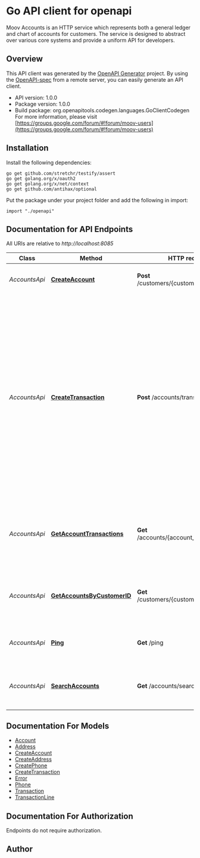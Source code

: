 # Go API client for openapi

Moov Accounts is an HTTP service which represents both a general ledger and chart of accounts for customers. The service is designed to abstract over various core systems and provide a uniform API for developers.

## Overview
This API client was generated by the [OpenAPI Generator](https://openapi-generator.tech) project.  By using the [OpenAPI-spec](https://www.openapis.org/) from a remote server, you can easily generate an API client.

- API version: 1.0.0
- Package version: 1.0.0
- Build package: org.openapitools.codegen.languages.GoClientCodegen
For more information, please visit [https://groups.google.com/forum/#!forum/moov-users](https://groups.google.com/forum/#!forum/moov-users)

## Installation

Install the following dependencies:

```shell
go get github.com/stretchr/testify/assert
go get golang.org/x/oauth2
go get golang.org/x/net/context
go get github.com/antihax/optional
```

Put the package under your project folder and add the following in import:

```golang
import "./openapi"
```

## Documentation for API Endpoints

All URIs are relative to *http://localhost:8085*

Class | Method | HTTP request | Description
------------ | ------------- | ------------- | -------------
*AccountsApi* | [**CreateAccount**](docs/AccountsApi.md#createaccount) | **Post** /customers/{customer_id}/accounts | Create a new account for a Customer
*AccountsApi* | [**CreateTransaction**](docs/AccountsApi.md#createtransaction) | **Post** /accounts/transactions | Post a transaction against multiple accounts. All transaction lines must sum to zero. No money is created or destroyed in a transaction - only moved from account to account. Accounts can be referred to in a Transaction without creating them first.
*AccountsApi* | [**GetAccountTransactions**](docs/AccountsApi.md#getaccounttransactions) | **Get** /accounts/{account_id}/transactions | Get transactions for an account. Ordered descending from their posted date.
*AccountsApi* | [**GetAccountsByCustomerID**](docs/AccountsApi.md#getaccountsbycustomerid) | **Get** /customers/{customer_id}/accounts | Retrieves a list of accounts associated with the customer ID.
*AccountsApi* | [**Ping**](docs/AccountsApi.md#ping) | **Get** /ping | Ping the Accounts service to check if running
*AccountsApi* | [**SearchAccounts**](docs/AccountsApi.md#searchaccounts) | **Get** /accounts/search | Search for account which matches all query parameters


## Documentation For Models

 - [Account](docs/Account.md)
 - [Address](docs/Address.md)
 - [CreateAccount](docs/CreateAccount.md)
 - [CreateAddress](docs/CreateAddress.md)
 - [CreatePhone](docs/CreatePhone.md)
 - [CreateTransaction](docs/CreateTransaction.md)
 - [Error](docs/Error.md)
 - [Phone](docs/Phone.md)
 - [Transaction](docs/Transaction.md)
 - [TransactionLine](docs/TransactionLine.md)


## Documentation For Authorization

 Endpoints do not require authorization.


## Author



